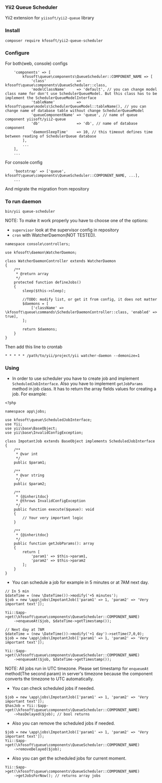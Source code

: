 ### Yii2 Queue Scheduler
Yii2 extension for `yiisoft/yii2-queue` library

### Install
`composer require kfosoft/yii2-queue-scheduler`

### Configure
For both(web, console) configs
```
    'components' => [
        kfosoft\queue\components\QueueScheduler::COMPONENT_NAME => [
            'class'              => kfosoft\queue\components\QueueScheduler::class,
            'modelClassName'     => 'default', // you can change model class name for don't use SchedulerQueueModel. But this class has to be implement the SchedulerQueueModelInterface
            'tableName'          => kfosoft\queue\models\SchedulerQueueModel::tableName(), // you can change name of database table without change SchedulerQueueModel
            'queueComponentName' => 'queue', // name of queue component yiisoft/yii2-queue
            'db'                 => 'db', // name of database component
            'daemonSleepTime'    => 10, // this timeout defines time between reading of SchedulerQueue database
        ],
        ...
    ],
    ...
```

For console config
```
    'bootstrap' => ['queue', kfosoft\queue\components\QueueScheduler::COMPONENT_NAME, ...],
    ...
```

And migrate the migration from repository

### To run daemon
```
bin/yii queue-scheduler
```
NOTE: To make it work properly you have to choose one of the options: 
* `supervisor` look at the supervisor config in repository
* `cron` with WatcherDaemon(NOT TESTED).
```
namespace console\controllers;

use kfosoft\daemon\WatcherDaemon;

class WatcherDaemonController extends WatcherDaemon
{
    /**
     * @return array
     */
    protected function defineJobs()
    {
        sleep($this->sleep);

        //TODO: modify list, or get it from config, it does not matter
        $daemons = [
            ['className' => \kfosoft\queue\commands\SchedulerDaemonController::class, 'enabled' => true],
        ];

        return $daemons;
    }
}
```
Then add this line to crontab 
```
* * * * * /path/to/yii/project/yii watcher-daemon --demonize=1
```
### Using
* In order to use scheduler you have to create job and implement `ScheduledJobInterface`. Also you have to implement `getJobParams` method in job class. It has to return the array fields values for creating a job. For example:
```
<?php

namespace app\jobs;

use kfosoft\queue\ScheduledJobInterface;
use Yii;
use yii\base\BaseObject;
use yii\base\InvalidConfigException;

class ImpotantJob extends BaseObject implements ScheduledJobInterface
{
    /**
     * @var int
     */
    public $param1;

    /**
     * @var string
     */
    public $param2;

    /**
     * {@inheritdoc}
     * @throws InvalidConfigException
     */
    public function execute($queue): void
    {
        // Your very important logic
    }

    /**
     * {@inheritdoc}
     */
    public function getJobParams(): array
    {
        return [
            'param1' => $this->param1,
            'param2' => $this->param2
        ];
    }
}

```

* You can schedule a job for example in 5 minutes or at 7AM next day.
```
// In 5 min
$dateTime = (new \DateTime())->modify('+5 minutes');
$job = new \app\jobs\ImpotantJob(['param1' => 1, 'param2' => 'Very important text']);

Yii::$app->get(\kfosoft\queue\components\QueueScheduler::COMPONENT_NAME)
    ->enqueueAt($job, $dateTime->getTimestamp());
```
```
// Next day at 7AM
$dateTime = (new \DateTime())->modify('+1 day')->setTime(7,0,0);
$job = new \app\jobs\ImpotantJob(['param1' => 1, 'param2' => 'Very important text']);

Yii::$app->get(\kfosoft\queue\components\QueueScheduler::COMPONENT_NAME)
    ->enqueueAt($job, $dateTime->getTimestamp());
```
NOTE: All jobs run in UTC timezone. Please set timestamp for `enqueueAt` method(The second param) in server's timezone because the component converts the timezone to UTC automatically.

* You can check scheduled jobs if needed.
```
$job = new \app\jobs\ImpotantJob(['param1' => 1, 'param2' => 'Very important text']);
$hasJob = Yii::$app->get(\kfosoft\queue\components\QueueScheduler::COMPONENT_NAME)
    ->hasDelayed($job); // bool returns
```

* Also you can remove the scheduled jobs if needed.
```
$job = new \app\jobs\ImpotantJob(['param1' => 1, 'param2' => 'Very important text']);
Yii::$app->get(\kfosoft\queue\components\QueueScheduler::COMPONENT_NAME)
    ->removeDelayed($job);
```

* Also you can get the scheduled jobs for current moment.
```
Yii::$app->get(\kfosoft\queue\components\QueueScheduler::COMPONENT_NAME)
    ->getJobsForNow(); // returns array jobs
```
